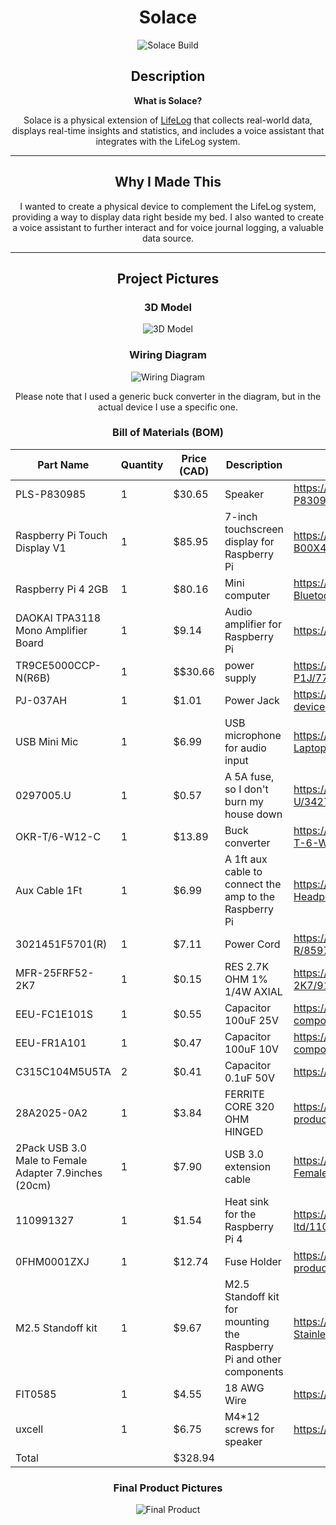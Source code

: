 <div align="center">

# Solace

![Solace Build](https://hc-cdn.hel1.your-objectstorage.com/s/v3/b1d7d9f75eed66be460fd089f704f1a9c68dcea9_img_4140_medium.jpeg)

## Description

**What is Solace?**

Solace is a physical extension of [LifeLog](https://github.com/jaxfry/LifeLog) that collects real-world data, displays real-time insights and statistics, and includes a voice assistant that integrates with the LifeLog system.

---

## Why I Made This

I wanted to create a physical device to complement the LifeLog system, providing a way to display data right beside my bed. I also wanted to create a voice assistant to further interact and for voice journal logging, a valuable data source.

---

## Project Pictures

### 3D Model

![3D Model](https://hc-cdn.hel1.your-objectstorage.com/s/v3/2b9eb8abc3eefa078e364038368a2c1ae50b5851_cleanshot_2025-07-08_at_13.30.27_2x.png)

### Wiring Diagram

![Wiring Diagram](https://hc-cdn.hel1.your-objectstorage.com/s/v3/94208fc16c89ac5b3baafca2eabae22fe82fc5b8_cleanshot_2025-07-06_at_00.52.57_2x.png)

Please note that I used a generic buck converter in the diagram, but in the actual device I use a specific one.

### Bill of Materials (BOM)
|Part Name                                            |Quantity|Price (CAD)|Description                                                         |Link                                                                                                |
|-----------------------------------------------------|--------|-----------|--------------------------------------------------------------------|----------------------------------------------------------------------------------------------------|
|PLS-P830985                                          |1       |$30.65     |Speaker                                                             |https://www.digikey.ca/en/products/detail/peerless-by-tymphany/PLS-P830985/6211132                  |
|Raspberry Pi Touch Display V1                        |1       |$85.95     |7-inch touchscreen display for Raspberry Pi                         |https://www.digikey.ca/en/products/detail/raspberry-pi/ASIN-B00X4WHP5E/6211133                      |
|Raspberry Pi 4 2GB                                   |1       |$80.16     |Mini computer                                                       |https://www.amazon.ca/Raspberry-Model-2019-Quad-Bluetooth/dp/B07TD42S27/                            |
|DAOKAI TPA3118 Mono Amplifier Board                  |1       |$9.14      |Audio amplifier for Raspberry Pi                                    |https://www.amazon.ca/gp/product/B07SGK3VFS/                                                        |
|TR9CE5000CCP-N(R6B)                                  |1       |$$30.66    |power supply                                                        |https://www.digikey.ca/en/products/detail/mean-well-usa-inc/GST60A12-P1J/7703712                    |
|PJ-037AH                                             |1       |$1.01      |Power Jack                                                          |https://www.digikey.ca/en/products/detail/same-sky-formerly-cui-devices/PJ-037AH/1644547            |
|USB Mini Mic                                         |1       |$6.99      |USB microphone for audio input                                      |https://www.amazon.ca/Mini-Microphone-Skype-Desktop-Laptop/dp/B076BC2Y3W/                           |
|0297005.U                                            |1       |$0.57      |A 5A fuse, so I don't burn my house down                            |https://www.digikey.ca/en/products/detail/littelfuse-inc/0297005-U/3427486                          |
|OKR-T/6-W12-C                                        |1       |$13.89     |Buck converter                                                      |https://www.digikey.ca/en/products/detail/murata-power-solutions-inc/OKR-T-6-W12-C/2199629          |
|Aux Cable 1Ft                                        |1       |$6.99      |A 1ft aux cable to connect the amp to the Raspberry Pi              |https://www.amazon.ca/Tan-QY-Auxiliary-Compatible-Headphones/dp/B08BNMJ3ND/                         |
|3021451F5701(R)                                      |1       |$7.11      |Power Cord                                                          |https://www.digikey.ca/en/products/detail/globtek-inc/3021451F5701-R/8597816                        |
|MFR-25FRF52-2K7                                      |1       |$0.15      |RES 2.7K OHM 1% 1/4W AXIAL                                          |https://www.digikey.ca/en/products/detail/yageo/MFR-25FRF52-2K7/9138955                             |
|EEU-FC1E101S                                         |1       |$0.55      |Capacitor 100uF 25V                                                 |https://www.digikey.ca/en/products/detail/panasonic-electronic-components/EEU-FC1E101S/266278       |
|EEU-FR1A101                                          |1       |$0.47      |Capacitor 100uF 10V                                                 |https://www.digikey.ca/en/products/detail/panasonic-electronic-components/EEU-FR1A101/2433507       |
|C315C104M5U5TA                                       |2       |$0.41      |Capacitor 0.1uF 50V                                                 |https://www.digikey.ca/en/products/detail/kemet/C315C104M5U5TA/817927                               |
|28A2025-0A2                                          |1       |$3.84      |FERRITE CORE 320 OHM HINGED                                         |https://www.digikey.ca/en/products/detail/laird-signal-integrity-products/28A2025-0A2/242803        |
|2Pack USB 3.0 Male to Female Adapter 7.9inches (20cm)|1       |$7.90      |USB 3.0 extension cable                                             |https://www.amazon.ca/Female-Extension-Cable-Male-Female/dp/B084WPG7QG/                             |
|110991327                                            |1       |$1.54      |Heat sink for the Raspberry Pi 4                                    |https://www.digikey.ca/en/products/detail/seeed-technology-co-ltd/110991327/10451876                |
|0FHM0001ZXJ                                          |1       |$12.74     |Fuse Holder                                                         |https://www.digikey.ca/en/products/detail/littelfuse-commercial-vehicle-products/0FHM0001ZXJ/2004060|
|M2.5 Standoff kit                                    |1       |$9.67      |M2.5 Standoff kit for mounting the Raspberry Pi and other components|https://www.amazon.ca/XLX-Male-Female-Female-Female-Assortment-Stainless/dp/B07FMV5RMG/             |
|FIT0585                                              |1       |$4.55      |18 AWG Wire                                                         |https://www.digikey.ca/en/products/detail/dfrobot/FIT0585/9559254?gQT=1                             |
|uxcell                                               |1       |$6.75      |M4*12 screws for speaker                                            |https://www.amazon.ca/gp/product/B0F1YR73PB/                                                        |
|Total                                                |        |$328.94    |                                                                    |                                                                                                    |


### Final Product Pictures
![Final Product](https://hc-cdn.hel1.your-objectstorage.com/s/v3/f3e7e89f0f9093afc290d6db3b98a75e148a24c3_img_4138.jpeg)